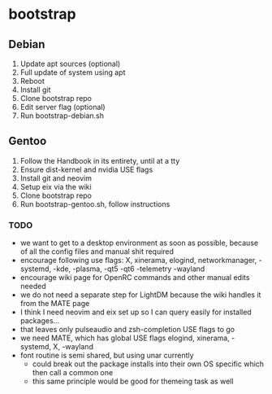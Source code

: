 # bootstrap

## Debian

1. Update apt sources (optional)
2. Full update of system using apt
3. Reboot
4. Install git
5. Clone bootstrap repo
6. Edit server flag (optional)
7. Run bootstrap-debian.sh

## Gentoo

1. Follow the Handbook in its entirety, until at a tty
2. Ensure dist-kernel and nvidia USE flags
2. Install git and neovim
3. Setup eix via the wiki
4. Clone bootstrap repo
5. Run bootstrap-gentoo.sh, follow instructions

### TODO

- we want to get to a desktop environment as soon as possible, because of all the config files and manual shit required
- encourage following use flags: X, xinerama, elogind, networkmanager, -systemd, -kde, -plasma, -qt5 -qt6 -telemetry -wayland
- encourage wiki page for OpenRC commands and other manual edits needed
- we do not need a separate step for LightDM because the wiki handles it from the MATE page
- I think I need neovim and eix set up so I can query easily for installed packages...
- that leaves only pulseaudio and zsh-completion USE flags to go
- we need MATE, which has global USE flags elogind, xinerama, -systemd, X, -wayland
- font routine is semi shared, but using unar currently
  - could break out the package installs into their own OS specific which then call a common one
  - this same principle would be good for themeing task as well

